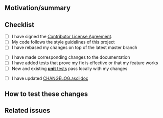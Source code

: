 <!-- Thanks for sending a pull request!

If this is your first contribution, please review and sign our contributor agreement -
https://www.elastic.co/contributor-agreement.

A few suggestions about filling out this PR:

1. Use a descriptive title for the PR.
2. If this pull request is work in progress, create a draft PR instead of prefixing the title with WIP.
3. Please label this PR with at least one of the following labels, depending on the scope of your change:
- feature, which adds new behavior
- bug fix
- enhancement, which modifies existing behavior
- breaking change
4. Remove those recommended/optional sections if you don't need them.
5. Submit the pull request: Push your local changes to your forked copy of the repository and submit a pull request (https://help.github.com/articles/using-pull-requests).
6. Please be patient. We might not be able to review your code as fast as we would like to, but we'll do our best to dedicate to it the attention it deserves. Your effort is much appreciated!

See also https://github.com/elastic/apm-server/blob/master/CONTRIBUTING.md for more tips on contributing.
-->

## Motivation/summary
<!--
Please explain the motivation behind this PR, along with a summary of the major changes involved. Replace this comment with a description of what is being changed by this PR and why.

Major changes require a number of considerations including impact on:

* logging selector(s)
* metrics
* telemetry
* Elasticsearch Service (https://cloud.elastic.co)
* Elastic Cloud Enterprise (https://www.elastic.co/products/ece)
-->

## Checklist
<!--
Add a checklist of things that are required to be reviewed in order to have the PR approved
List here all the items you have verified BEFORE sending this PR. Please DO NOT remove any item, striking through those that do not apply. (Just in case, strikethrough uses two tildes. ~~Scratch this.~~)
-->
- [ ] I have signed the [Contributor License Agreement](https://www.elastic.co/contributor-agreement/). 
- [ ] My code follows the style guidelines of this project
- [ ] I have rebased my changes on top of the latest master branch
<!--
Update your local repository with the most recent code from the main repo, and rebase your branch on top of the latest master branch. We prefer your initial changes to be squashed into a single commit. Later, if we ask you to make changes, add them as separate commits. This makes them easier to review.
-->
- [ ] I have made corresponding changes to the documentation
- [ ] I have added tests that prove my fix is effective or that my feature works
- [ ] New and existing [**unit** tests](https://github.com/elastic/apm-server/blob/master/TESTING.md) pass locally with my changes
<!--
Run the test suite to make sure that nothing is broken. See https://github.com/elastic/apm-server/blob/master/TESTING.md for details.
-->
- [ ] I have updated [CHANGELOG.asciidoc](https://github.com/elastic/apm-server/blob/master/CHANGELOG.asciidoc)

## How to test these changes
<!--
Explain here how this PR will be tested by the reviewer: commands, dependencies, steps, etc.
-->

## Related issues
<!--
If this PR should close an issue, please add one of the magic keywords
(e.g. fixes) followed by the issue number. For more info see:
https://help.github.com/articles/closing-issues-using-keywords/
Examples:
- Closes #ISSUE_ID
- Relates #ISSUE_ID
- Requires #ISSUE_ID
- Superseds #ISSUE_ID
-->
